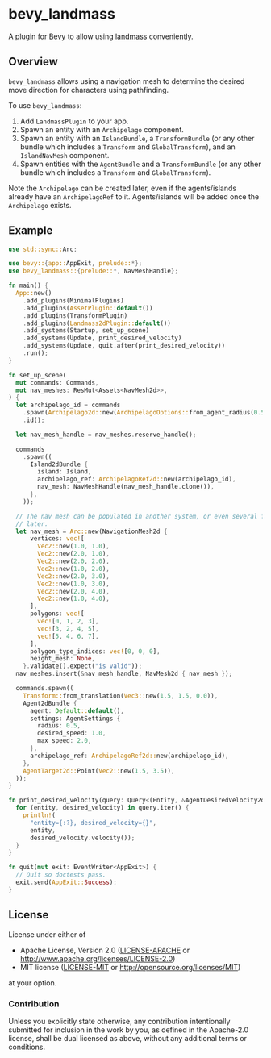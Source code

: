# bevy_landmass

A plugin for [Bevy](https://bevyengine.org) to allow using
[landmass](https://github.com/andriyDev/landmass) conveniently.

## Overview

`bevy_landmass` allows using a navigation mesh to determine the desired move
direction for characters using pathfinding.

To use `bevy_landmass`:

1. Add `LandmassPlugin` to your app.
2. Spawn an entity with an `Archipelago` component.
3. Spawn an entity with an `IslandBundle`, a `TransformBundle` (or any other
   bundle which includes a `Transform` and `GlobalTransform`), and an
   `IslandNavMesh` component.
4. Spawn entities with the `AgentBundle` and a `TransformBundle` (or any other
   bundle which includes a `Transform` and `GlobalTransform`).

Note the `Archipelago` can be created later, even if the agents/islands already
have an `ArchipelagoRef` to it. Agents/islands will be added once the
`Archipelago` exists.

## Example

```rust
use std::sync::Arc;

use bevy::{app::AppExit, prelude::*};
use bevy_landmass::{prelude::*, NavMeshHandle};

fn main() {
  App::new()
    .add_plugins(MinimalPlugins)
    .add_plugins(AssetPlugin::default())
    .add_plugins(TransformPlugin)
    .add_plugins(Landmass2dPlugin::default())
    .add_systems(Startup, set_up_scene)
    .add_systems(Update, print_desired_velocity)
    .add_systems(Update, quit.after(print_desired_velocity))
    .run();
}

fn set_up_scene(
  mut commands: Commands,
  mut nav_meshes: ResMut<Assets<NavMesh2d>>,
) {
  let archipelago_id = commands
    .spawn(Archipelago2d::new(ArchipelagoOptions::from_agent_radius(0.5)))
    .id();

  let nav_mesh_handle = nav_meshes.reserve_handle();

  commands
    .spawn((
      Island2dBundle {
        island: Island,
        archipelago_ref: ArchipelagoRef2d::new(archipelago_id),
        nav_mesh: NavMeshHandle(nav_mesh_handle.clone()),
      },
    ));

  // The nav mesh can be populated in another system, or even several frames
  // later.
  let nav_mesh = Arc::new(NavigationMesh2d {
      vertices: vec![
        Vec2::new(1.0, 1.0),
        Vec2::new(2.0, 1.0),
        Vec2::new(2.0, 2.0),
        Vec2::new(1.0, 2.0),
        Vec2::new(2.0, 3.0),
        Vec2::new(1.0, 3.0),
        Vec2::new(2.0, 4.0),
        Vec2::new(1.0, 4.0),
      ],
      polygons: vec![
        vec![0, 1, 2, 3],
        vec![3, 2, 4, 5],
        vec![5, 4, 6, 7],
      ],
      polygon_type_indices: vec![0, 0, 0],
      height_mesh: None,
    }.validate().expect("is valid"));
  nav_meshes.insert(&nav_mesh_handle, NavMesh2d { nav_mesh });

  commands.spawn((
    Transform::from_translation(Vec3::new(1.5, 1.5, 0.0)),
    Agent2dBundle {
      agent: Default::default(),
      settings: AgentSettings {
        radius: 0.5,
        desired_speed: 1.0,
        max_speed: 2.0,
      },
      archipelago_ref: ArchipelagoRef2d::new(archipelago_id),
    },
    AgentTarget2d::Point(Vec2::new(1.5, 3.5)),
  ));
}

fn print_desired_velocity(query: Query<(Entity, &AgentDesiredVelocity2d)>) {
  for (entity, desired_velocity) in query.iter() {
    println!(
      "entity={:?}, desired_velocity={}",
      entity,
      desired_velocity.velocity());
  }
}

fn quit(mut exit: EventWriter<AppExit>) {
  // Quit so doctests pass.
  exit.send(AppExit::Success);
}
```

## License

License under either of

- Apache License, Version 2.0 ([LICENSE-APACHE](LICENSE-APACHE) or <http://www.apache.org/licenses/LICENSE-2.0>)
- MIT license ([LICENSE-MIT](LICENSE-MIT) or <http://opensource.org/licenses/MIT>)

at your option.

### Contribution

Unless you explicitly state otherwise, any contribution intentionally submitted
for inclusion in the work by you, as defined in the Apache-2.0 license, shall
be dual licensed as above, without any additional terms or conditions.
